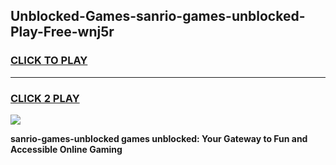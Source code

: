 
## Unblocked-Games-sanrio-games-unblocked-Play-Free-wnj5r
<h3>
<a href="https://premium76.site?title=sanrio-games-unblocked&ref=20A">CLICK TO PLAY</a></h3>
<hr>

<h3>
<a href="https://premium76.site?title=sanrio-games-unblocked&ref=20A">CLICK 2 PLAY</a>
  
</h3>

<a href="https://premium76.site?title=sanrio-games-unblocked&ref=20A"><img src="https://clearcache.store/games.png"></a>


**sanrio-games-unblocked games unblocked: Your Gateway to Fun and Accessible Online Gaming**
